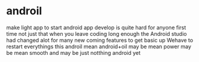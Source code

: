 # androil
make light app
to start android app develop is quite hard for anyone first time
not just that when you leave coding long enough the Android studio had changed alot for many new coming features
to get basic up Wehave to restart everythings
this androil mean android+oil may be mean power may be mean smooth and may be just notthing android yet
